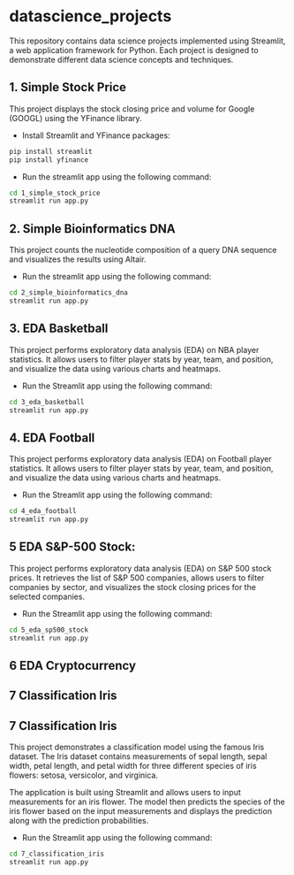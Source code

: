 # datascience_projects
This repository contains data science projects implemented using Streamlit, a web application framework for Python. Each project is designed to demonstrate different data science concepts and techniques.

## 1. Simple Stock Price
This project displays the stock closing price and volume for Google (GOOGL) using the YFinance library.

- Install Streamlit and YFinance packages:
```bash
pip install streamlit
pip install yfinance
```
- Run the streamlit app using the following command:
```bash
cd 1_simple_stock_price
streamlit run app.py
```
## 2. Simple Bioinformatics DNA
This project counts the nucleotide composition of a query DNA sequence and visualizes the results using Altair.

- Run the streamlit app using the following command:
```bash
cd 2_simple_bioinformatics_dna
streamlit run app.py
```

## 3. EDA Basketball
This project performs exploratory data analysis (EDA) on NBA player statistics. It allows users to filter player stats by year, team, and position, and visualize the data using various charts and heatmaps.

- Run the Streamlit app using the following command:
```bash
cd 3_eda_basketball
streamlit run app.py
```

## 4. EDA Football
This project performs exploratory data analysis (EDA) on Football player statistics. It allows users to filter player stats by year, team, and position, and visualize the data using various charts and heatmaps.

- Run the Streamlit app using the following command:
```bash
cd 4_eda_football
streamlit run app.py
```

## 5 EDA S&P-500 Stock:

This project performs exploratory data analysis (EDA) on S&P 500 stock prices. It retrieves the list of S&P 500 companies, allows users to filter companies by sector, and visualizes the stock closing prices for the selected companies.

- Run the Streamlit app using the following command:
```bash
cd 5_eda_sp500_stock
streamlit run app.py
```

## 6 EDA Cryptocurrency

## 7 Classification Iris
## 7 Classification Iris

This project demonstrates a classification model using the famous Iris dataset. The Iris dataset contains measurements of sepal length, sepal width, petal length, and petal width for three different species of iris flowers: setosa, versicolor, and virginica.

The application is built using Streamlit and allows users to input measurements for an iris flower. The model then predicts the species of the iris flower based on the input measurements and displays the prediction along with the prediction probabilities.

- Run the Streamlit app using the following command:
```bash
cd 7_classification_iris
streamlit run app.py
```